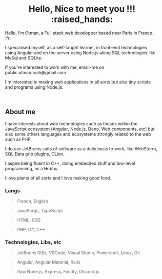 
<h1 align="center">Hello, Nice to meet you !!! :raised_hands:</h1>
<p>Hello, I'm Otman, a Full stack web developper based near Paris in France. :fr:</p>
<p>I specialised myself, as a self-taught learner, in front-end technologies using Angular and on the server using Node.js along SQL technologies like MySql and SQLite.</p>

<p>If you're interested to work with me, email-me on public.otman.mah@gmail.com</p>
<p>I'm interested in making web applications in all sorts but also tiny scripts and programs using Node.js. </p>

<br>

## About me
<p>I have interests about web technologies such as thoses within the JavaScript ecosystem (Angular, Node.js, Deno, Web components, etc) but also some others languages and ecosystems strongly related to the web such as PHP.</p>

<p>I do use JetBrains suits of software as a daily basis to work, like WebStorm, SQL Data grip plugins, CLion.</p>

<p>I aspire being fluent in C++, doing embedded stuff and low-level programming, as a Hobby.</p>

<p>I love plants of all sorts and I love making good food.</p>

### Langs
> French, English

> JavaScript, TypeScript 

> HTML, CSS

> PHP, C#, C++

### Technologies, Libs, etc
> JetBrains IDEs, VSCode, Visual Studio, Powershell, Linux, Git

> Angular, Angular Material, RxJs

> Raw Node.js, Express, Fastify, Discord.js
